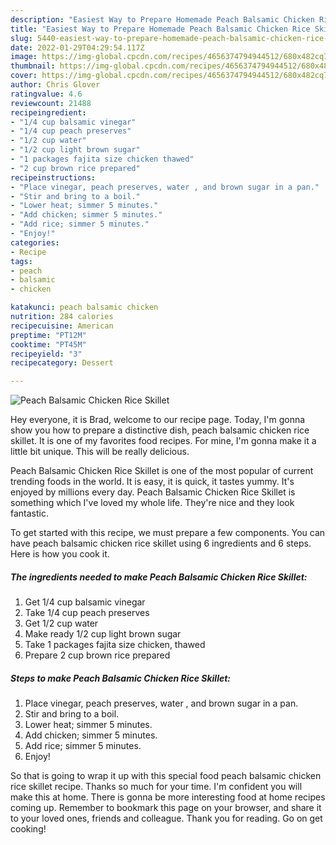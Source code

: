 ```yaml
---
description: "Easiest Way to Prepare Homemade Peach Balsamic Chicken Rice Skillet"
title: "Easiest Way to Prepare Homemade Peach Balsamic Chicken Rice Skillet"
slug: 5440-easiest-way-to-prepare-homemade-peach-balsamic-chicken-rice-skillet
date: 2022-01-29T04:29:54.117Z
image: https://img-global.cpcdn.com/recipes/4656374794944512/680x482cq70/peach-balsamic-chicken-rice-skillet-recipe-main-photo.jpg
thumbnail: https://img-global.cpcdn.com/recipes/4656374794944512/680x482cq70/peach-balsamic-chicken-rice-skillet-recipe-main-photo.jpg
cover: https://img-global.cpcdn.com/recipes/4656374794944512/680x482cq70/peach-balsamic-chicken-rice-skillet-recipe-main-photo.jpg
author: Chris Glover
ratingvalue: 4.6
reviewcount: 21488
recipeingredient:
- "1/4 cup balsamic vinegar"
- "1/4 cup peach preserves"
- "1/2 cup water"
- "1/2 cup light brown sugar"
- "1 packages fajita size chicken thawed"
- "2 cup brown rice prepared"
recipeinstructions:
- "Place vinegar, peach preserves, water , and brown sugar in a pan."
- "Stir and bring to a boil."
- "Lower heat; simmer 5 minutes."
- "Add chicken; simmer 5 minutes."
- "Add rice; simmer 5 minutes."
- "Enjoy!"
categories:
- Recipe
tags:
- peach
- balsamic
- chicken

katakunci: peach balsamic chicken 
nutrition: 284 calories
recipecuisine: American
preptime: "PT12M"
cooktime: "PT45M"
recipeyield: "3"
recipecategory: Dessert

---
```



![Peach Balsamic Chicken Rice Skillet](https://img-global.cpcdn.com/recipes/4656374794944512/680x482cq70/peach-balsamic-chicken-rice-skillet-recipe-main-photo.jpg)

Hey everyone, it is Brad, welcome to our recipe page. Today, I'm gonna show you how to prepare a distinctive dish, peach balsamic chicken rice skillet. It is one of my favorites food recipes. For mine, I'm gonna make it a little bit unique. This will be really delicious.

Peach Balsamic Chicken Rice Skillet is one of the most popular of current trending foods in the world. It is easy, it is quick, it tastes yummy. It's enjoyed by millions every day. Peach Balsamic Chicken Rice Skillet is something which I've loved my whole life. They're nice and they look fantastic.




To get started with this recipe, we must prepare a few components. You can have peach balsamic chicken rice skillet using 6 ingredients and 6 steps. Here is how you cook it.

<!--inarticleads1-->

##### The ingredients needed to make Peach Balsamic Chicken Rice Skillet:

1. Get 1/4 cup balsamic vinegar
1. Take 1/4 cup peach preserves
1. Get 1/2 cup water
1. Make ready 1/2 cup light brown sugar
1. Take 1 packages fajita size chicken, thawed
1. Prepare 2 cup brown rice prepared




<!--inarticleads2-->

##### Steps to make Peach Balsamic Chicken Rice Skillet:

1. Place vinegar, peach preserves, water , and brown sugar in a pan.
1. Stir and bring to a boil.
1. Lower heat; simmer 5 minutes.
1. Add chicken; simmer 5 minutes.
1. Add rice; simmer 5 minutes.
1. Enjoy!




So that is going to wrap it up with this special food peach balsamic chicken rice skillet recipe. Thanks so much for your time. I'm confident you will make this at home. There is gonna be more interesting food at home recipes coming up. Remember to bookmark this page on your browser, and share it to your loved ones, friends and colleague. Thank you for reading. Go on get cooking!
